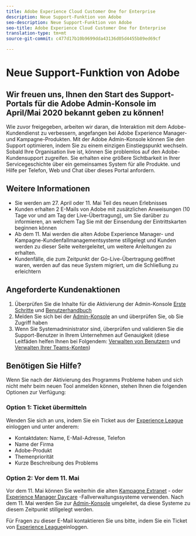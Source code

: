 ```yaml
---
title: Adobe Experience Cloud Customer One for Enterprise
description: Neue Support-Funktion von Adobe
seo-description: Neue Support-Funktion von Adobe
seo-title: Adobe Experience Cloud Customer One for Enterprise
translation-type: tm+mt
source-git-commit: c477d17b10b9699dda43136d05d4455b89ed69cf

---
```



# Neue Support-Funktion von Adobe

## Wir freuen uns, Ihnen den Start des Support-Portals für die Adobe Admin-Konsole im April/Mai 2020 bekannt geben zu können!

Wie zuvor freigegeben, arbeiten wir daran, die Interaktion mit dem Adobe-Kundendienst zu verbessern, angefangen bei Adobe Experience Manager- und Kampagne-Produkten. Mit der Adobe Admin-Konsole können Sie den Support optimieren, indem Sie zu einem einzigen Einstiegspunkt wechseln. Sobald Ihre Organisation live ist, können Sie problemlos auf den Adobe-Kundensupport zugreifen. Sie erhalten eine größere Sichtbarkeit in Ihrer Servicegeschichte über ein gemeinsames System für alle Produkte. und Hilfe per Telefon, Web und Chat über dieses Portal anfordern.

## Weitere Informationen

* Sie werden am 27. April oder 11. Mai Teil des neuen Erlebnisses
* Kunden erhalten 2 E-Mails von Adobe mit zusätzlichen Anweisungen (10 Tage vor und am Tag der Live-Übertragung), um Sie darüber zu informieren, an welchem Tag Sie mit der Einsendung der Eintrittskarten beginnen können
* Ab dem 11. Mai werden die alten Adobe Experience Manager- und Kampagne-Kundenfallmanagementsysteme stillgelegt und Kunden werden zu dieser Seite weitergeleitet, um weitere Anleitungen zu erhalten.
* Kundenfälle, die zum Zeitpunkt der Go-Live-Übertragung geöffnet waren, werden auf das neue System migriert, um die Schließung zu erleichtern

## Angeforderte Kundenaktionen

1. Überprüfen Sie die Inhalte für die Aktivierung der Admin-Konsole [Erste Schritte](https://helpx.adobe.com/enterprise/get-started.html) und [Benutzerhandbuch](https://helpx.adobe.com/enterprise/managing/user-guide.html)
1. Melden Sie sich bei der [Admin-Konsole](https://adminconsole.adobe.com/) an und überprüfen Sie, ob Sie Zugriff haben
1. Wenn Sie Systemadministrator sind, überprüfen und validieren Sie die Support-Benutzer in Ihrem Unternehmen auf Genauigkeit (diese Leitfäden helfen Ihnen bei Folgendem: [Verwalten von Benutzern](https://helpx.adobe.com/enterprise/using/users.html) und [Verwalten Ihrer Teams-Konten](https://helpx.adobe.com/enterprise/using/accounts.html))

## Benötigen Sie Hilfe?

Wenn Sie nach der Aktivierung des Programms Probleme haben und sich nicht mehr beim neuen Tool anmelden können, stehen Ihnen die folgenden Optionen zur Verfügung:

### Option 1: Ticket übermitteln

Wenden Sie sich an uns, indem Sie ein Ticket aus der [Experience League](https://experienceleague.adobe.com/?support-solution=General#support) einloggen und unter anderem:

* Kontaktdaten: Name, E-Mail-Adresse, Telefon
* Name der Firma
* Adobe-Produkt
* Themenpriorität
* Kurze Beschreibung des Problems

### Option 2: Vor dem 11. Mai

Vor dem 11. Mai können Sie weiterhin die alten [Kampagne Extranet](https://support.neolane.net/webApp/extranetLogin) - oder [Experience Manager Daycare](https://daycare.day.com/home.html) -Fallverwaltungssysteme verwenden.  Nach dem 11. Mai werden Sie zur [Admin-Konsole](https://adminconsole.adobe.com/) umgeleitet, da diese Systeme zu diesem Zeitpunkt stillgelegt werden.


Für Fragen zu dieser E-Mail kontaktieren Sie uns bitte, indem Sie ein Ticket von [Experience League](https://experienceleague.adobe.com/?support-solution=General#support)einloggen.
